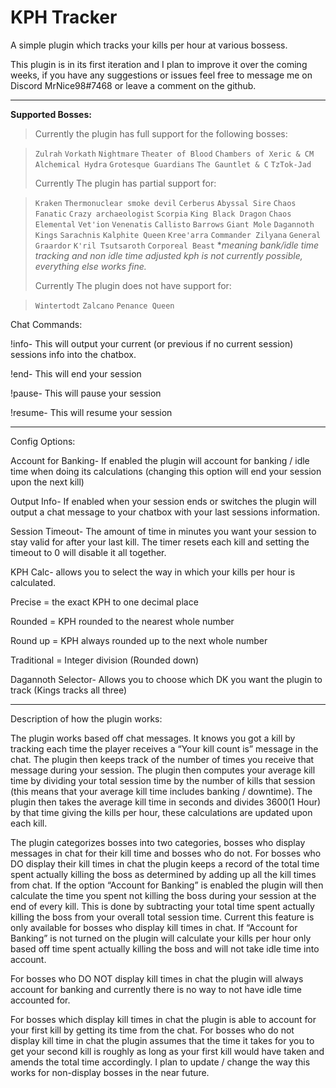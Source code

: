 # KPH Tracker
A simple plugin which tracks your kills per hour at various bossess.

This plugin is in its first iteration and I plan to improve it over the coming weeks, if you have any suggestions or issues feel free to message me on Discord MrNice98#7468 or leave a comment on the github.

-------------------------------------------------------------------------------------------------------------------------------------------------------------------------------

**__Supported Bosses:__**                                                                                                                                                                                                                                                                                                   
> Currently the plugin has full support for the following bosses:

>  `Zulrah`   `Vorkath`   `Nightmare`   `Theater of Blood`   `Chambers of Xeric & CM`   `Alchemical Hydra`   `Grotesque Guardians`   `The Gauntlet & C`   `TzTok-Jad`    
> 
> Currently The plugin has partial support for: 

> `Kraken`   `Thermonuclear smoke devil`  `Cerberus`   `Abyssal Sire`   `Chaos Fanatic`   `Crazy archaeologist`   `Scorpia`   `King Black Dragon`  `Chaos Elemental`   `Vet'ion`   `Venenatis`   `Callisto`   `Barrows`   `Giant Mole`   `Dagannoth Kings`   `Sarachnis`   `Kalphite Queen`   `Kree'arra`   `Commander Zilyana`   `General Graardor`   `K'ril Tsutsaroth`   `Corporeal Beast` 
>  **meaning bank/idle time tracking and non idle time adjusted kph is not currently possible, everything else works fine.*
> 
> Currently The plugin does not have support for:

> `Wintertodt`   `Zalcano`   `Penance Queen`


Chat Commands:

!info- This will output your current (or previous if no current session) sessions info into the chatbox.

!end- This will end your session

!pause- This will pause your session

!resume- This will resume your session


-------------------------------------------------------------------------------------------------------------------------------------------------------------------------------


Config Options:

Account for Banking- 
If enabled the plugin will account for banking / idle time when doing its calculations (changing this option will end your session upon the next kill)

Output Info- 
If enabled when your session ends or switches the plugin will output a chat message to your chatbox with your last sessions information.

Session Timeout- 
The amount of time in minutes you want your session to stay valid for after your last kill. The timer resets each kill and setting the timeout to 0 will disable it all together.

KPH Calc- 
allows you to select the way in which your kills per hour is calculated.

  Precise = the exact KPH to one decimal place
  
  Rounded = KPH rounded to the nearest whole number
  
  Round up = KPH always rounded up to the next whole number
  
  Traditional = Integer division (Rounded down)

Dagannoth Selector- 
Allows you to choose which DK you want the plugin to track (Kings tracks all three) 


-------------------------------------------------------------------------------------------------------------------------------------------------------------------------------



Description of how the plugin works:

The plugin works based off chat messages. It knows you got a kill by tracking each time the player receives a “Your kill count is” message in the chat. The plugin then keeps track of the number of times you receive that message during your session. The plugin then computes your average kill time by dividing your total session time by the number of kills that session (this means that your average kill time includes banking / downtime). The plugin then takes the average kill time in seconds and divides 3600(1 Hour) by that time giving the kills per hour, these calculations are updated upon each kill. 

The plugin categorizes bosses into two categories, bosses who display messages in chat for their kill time and bosses who do not.  For bosses who DO display their kill times in chat the plugin keeps a record of the total time spent actually killing the boss as determined by adding up all the kill times from chat. If the option “Account for Banking” is enabled the plugin will then calculate the time you spent not killing the boss during your session at the end of every kill. This is done by subtracting your total time spent actually killing the boss from your overall total session time. Current this feature is only available for bosses who display kill times in chat. If “Account for Banking” is not turned on the plugin will calculate your kills per hour only based off time spent actually killing the boss and will not take idle time into account. 

For bosses who DO NOT display kill times in chat the plugin will always account for banking and currently there is no way to not have idle time accounted for.

For bosses which display kill times in chat the plugin is able to account for your first kill by getting its time from the chat. For bosses who do not display kill time in chat the plugin assumes that the time it takes for you to get your second kill is roughly as long as your first kill would have taken and amends the total time accordingly. I plan to update / change the way this works for non-display bosses in the near future. 

